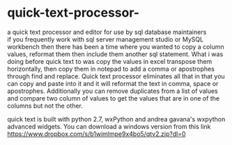 # quick-text-processor-
a quick text processor and editor for use by sql database maintainers  
if you frequently work with sql server management studio or MySQL workbench then there has been a time where you wanted to copy a column values, reformat them then include them another sql statement. What i was doing before quick text to was copy the values in excel transpose them horizontally, then copy them in notepad to add a comma or apostrophes through find and replace. Quick text processor eliminates all that in that you can copy and paste into it and it will reformat the text in comma, space or apostrophes. Additionally you can remove duplicates from a list of values and compare two column of values to get the values that are in one of the columns but not the other.

quick text is built with python 2.7, wxPython and andrea gavana's wxpython advanced widgets.
You can download a windows version from this link https://www.dropbox.com/s/b1wimlmpe9x4bo5/qtv2.zip?dl=0
